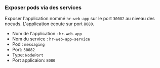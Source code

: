
### Exposer pods via des services

Exposer l'application nommé `hr-web-app`  sur le port `30082` au niveau des noeuds. L'application écoute sur port `8080`.

- Nom de l'application :  `hr-web-app`
- Nom du service :  `hr-web-app-service` 
- Pod : `messaging`
- Port:  `30082`
- Type: `NodePort`
- Port applicaion: `8080`
